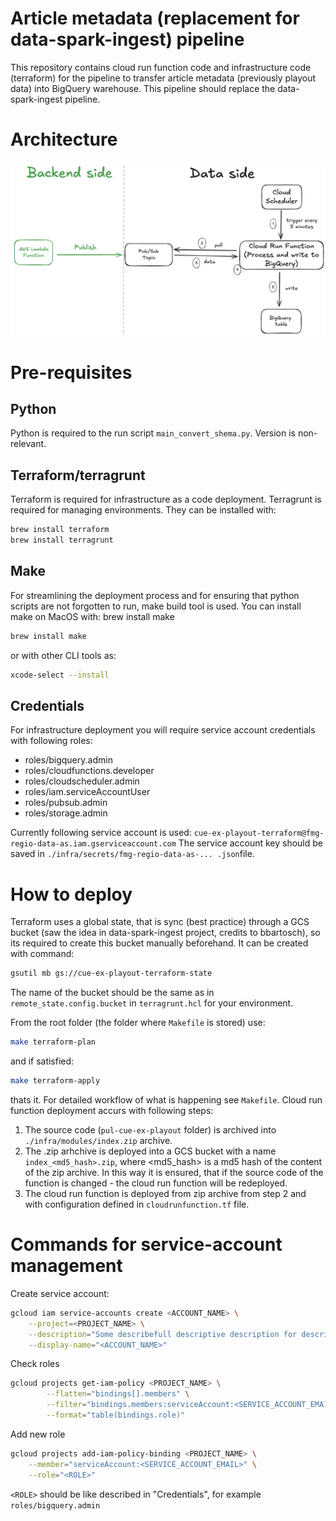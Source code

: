 # Article metadata (replacement for data-spark-ingest) pipeline
This repository contains cloud run function code and infrastructure code (terraform) for the pipeline to transfer article metadata (previously playout data) into BigQuery warehouse. This pipeline should replace the data-spark-ingest pipeline.

# Architecture
![architecture](./images/architecture.PNG)

# Pre-requisites
## Python
Python is required to the run script `main_convert_shema.py`. Version is non-relevant.
## Terraform/terragrunt
Terraform is required for infrastructure as a code deployment. Terragrunt is required for managing environments. They can be installed with:
```bash
brew install terraform
brew install terragrunt
```
## Make
For streamlining the deployment process and for ensuring that python scripts are not forgotten to run, make build tool is used. You can install make on MacOS with:
brew install make
```bash
brew install make
```
or with other CLI tools as:
```bash
xcode-select --install
```
## Credentials
For infrastructure deployment you will require service account credentials with following roles:
 - roles/bigquery.admin
 - roles/cloudfunctions.developer
 - roles/cloudscheduler.admin
 - roles/iam.serviceAccountUser
 - roles/pubsub.admin
 - roles/storage.admin

Currently following service account is used: `cue-ex-playout-terraform@fmg-regio-data-as.iam.gserviceaccount.com`
The service account key should be saved in `./infra/secrets/fmg-regio-data-as-... .json`file.

# How to deploy
Terraform uses a global state, that is sync (best practice) through a GCS bucket (saw the idea in data-spark-ingest project, credits to bbartosch), so its required to create this bucket manually beforehand. It can be created with command:
```bash
gsutil mb gs://cue-ex-playout-terraform-state
```
The name of the bucket should be the same as in `remote_state.config.bucket` in `terragrunt.hcl` for your environment.

From the root folder (the folder where `Makefile` is stored) use:
```bash
make terraform-plan
```
and if satisfied:
```bash
make terraform-apply
```
thats it. For detailed workflow of what is happening see `Makefile`. Cloud run function deployment accurs with following steps:
1. The source code (`pul-cue-ex-playout` folder) is archived into `./infra/modules/index.zip` archive.
2. The .zip arhchive is deployed into a GCS bucket with a name `index_<md5_hash>.zip`, where <md5_hash> is a md5 hash of the content of the zip archive. In this way it is ensured, that if the source code of the function is changed - the cloud run function will be redeployed.
3. The cloud run function is deployed from zip archive from step 2 and with configuration defined in `cloudrunfunction.tf` file.

# Commands for service-account management

Create service account:
```bash
gcloud iam service-accounts create <ACCOUNT_NAME> \
    --project=<PROJECT_NAME> \
    --description="Some describefull descriptive description for describing that can be desribed" \
    --display-name="<ACCOUNT_NAME>"
```
Check roles
```bash
gcloud projects get-iam-policy <PROJECT_NAME> \
        --flatten="bindings[].members" \
        --filter="bindings.members:serviceAccount:<SERVICE_ACCOUNT_EMAIL>" \
        --format="table(bindings.role)"
```
Add new role
```bash
gcloud projects add-iam-policy-binding <PROJECT_NAME> \
    --member="serviceAccount:<SERVICE_ACCOUNT_EMAIL>" \
    --role="<ROLE>"
```
`<ROLE>` should be like described in "Credentials", for example `roles/bigquery.admin`